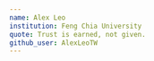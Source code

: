 ```yaml
---
name: Alex Leo
institution: Feng Chia University
quote: Trust is earned, not given.
github_user: AlexLeoTW
---
```

